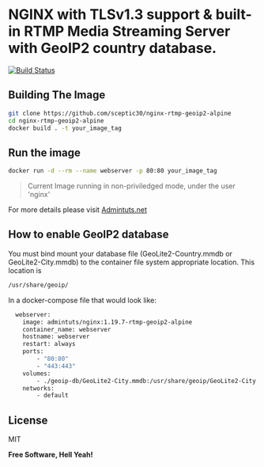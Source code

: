 # NGINX with TLSv1.3 support &amp; built-in RTMP Media Streaming Server with GeoIP2 country database.

[![Build Status](https://www.travis-ci.com/sceptic30/nginx-rtmp-geoip2-alpine.svg?branch=master)](https://www.travis-ci.com/sceptic30/nginx-rtmp-geoip2-alpine)

## Building The Image

```sh
git clone https://github.com/sceptic30/nginx-rtmp-geoip2-alpine
cd nginx-rtmp-geoip2-alpine
docker build . -t your_image_tag

```
## Run the image
```sh
docker run -d --rm --name webserver -p 80:80 your_image_tag
```
> Current Image running in non-priviledged mode, under the user 'nginx'

For more details please visit [Admintuts.net](https://admintuts.net/server-admin/docker/custom-nginx-docker-image-geoip2-rtmp-support/#final-nginx-dockerfile-with-geoip2-rtmp-tlsv1-3-support)

## How to enable GeoIP2 database
You must bind mount your database file (GeoLite2-Country.mmdb or GeoLite2-City.mmdb) to the container file system appropriate location. This location is 
```bash
/usr/share/geoip/
```
In a docker-compose file that would look like:
```sh
  webserver:
    image: admintuts/nginx:1.19.7-rtmp-geoip2-alpine
    container_name: webserver
    hostname: webserver
    restart: always
    ports:
        - "80:80"
        - "443:443"
    volumes:
        - ./geoip-db/GeoLite2-City.mmdb:/usr/share/geoip/GeoLite2-City.mmdb
    networks:
        - default
```

## License

MIT

**Free Software, Hell Yeah!**
